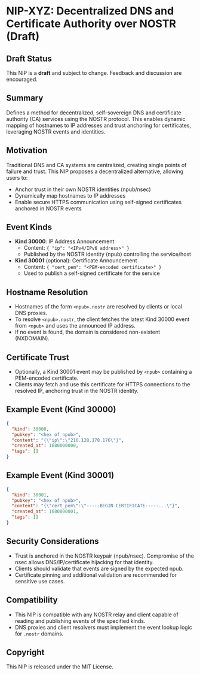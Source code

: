 # NIP-XYZ: Decentralized DNS and Certificate Authority over NOSTR (Draft)

## Draft Status
This NIP is a **draft** and subject to change. Feedback and discussion are encouraged.

## Summary
Defines a method for decentralized, self-sovereign DNS and certificate authority (CA) services using the NOSTR protocol. This enables dynamic mapping of hostnames to IP addresses and trust anchoring for certificates, leveraging NOSTR events and identities.

## Motivation
Traditional DNS and CA systems are centralized, creating single points of failure and trust. This NIP proposes a decentralized alternative, allowing users to:
- Anchor trust in their own NOSTR identities (npub/nsec)
- Dynamically map hostnames to IP addresses
- Enable secure HTTPS communication using self-signed certificates anchored in NOSTR events

## Event Kinds
- **Kind 30000**: IP Address Announcement
  - Content: `{ "ip": "<IPv4/IPv6 address>" }`
  - Published by the NOSTR identity (npub) controlling the service/host
- **Kind 30001** (optional): Certificate Announcement
  - Content: `{ "cert_pem": "<PEM-encoded certificate>" }`
  - Used to publish a self-signed certificate for the service

## Hostname Resolution
- Hostnames of the form `<npub>.nostr` are resolved by clients or local DNS proxies.
- To resolve `<npub>.nostr`, the client fetches the latest Kind 30000 event from `<npub>` and uses the announced IP address.
- If no event is found, the domain is considered non-existent (NXDOMAIN).

## Certificate Trust
- Optionally, a Kind 30001 event may be published by `<npub>` containing a PEM-encoded certificate.
- Clients may fetch and use this certificate for HTTPS connections to the resolved IP, anchoring trust in the NOSTR identity.

## Example Event (Kind 30000)
```json
{
  "kind": 30000,
  "pubkey": "<hex of npub>",
  "content": "{\"ip\":\"216.128.178.176\"}",
  "created_at": 1680000000,
  "tags": []
}
```

## Example Event (Kind 30001)
```json
{
  "kind": 30001,
  "pubkey": "<hex of npub>",
  "content": "{\"cert_pem\":\"-----BEGIN CERTIFICATE-----...\"}",
  "created_at": 1680000001,
  "tags": []
}
```

## Security Considerations
- Trust is anchored in the NOSTR keypair (npub/nsec). Compromise of the nsec allows DNS/IP/certificate hijacking for that identity.
- Clients should validate that events are signed by the expected npub.
- Certificate pinning and additional validation are recommended for sensitive use cases.

## Compatibility
- This NIP is compatible with any NOSTR relay and client capable of reading and publishing events of the specified kinds.
- DNS proxies and client resolvers must implement the event lookup logic for `.nostr` domains.

## Copyright
This NIP is released under the MIT License.

